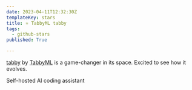 ```yaml
---
date: 2023-04-11T12:32:30Z
templateKey: stars
title: ⭐ TabbyML tabby
tags:
  - github-stars
published: True

---
```


[tabby](https://github.com/TabbyML/tabby) by [TabbyML](https://github.com/TabbyML) is a game-changer in its space. Excited to see how it evolves.

Self-hosted AI coding assistant

